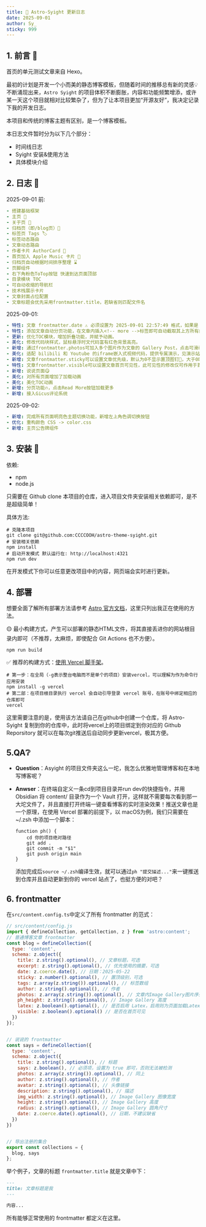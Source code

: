 ```yaml
---
title: 🚀 Astro-Syight 更新日志
date: 2025-09-01
author: Sy_
sticky: 999
---
```



## 1. 前言 📄

首页的单元测试文章来自 Hexo。

最初的计划是开发一个小而美的静态博客模板，但随着时间的推移总有新的灵感💡不断涌现出来，`Astro Syight` 的项目体积不断膨胀，内容和功能频繁增添，或许某一天这个项目就相对比较繁杂了，但为了让本项目更加“开源友好”，我决定记录下我的开发日志。

<!-- more -->

本项目和传统的博客主题有区别，是一个博客模板。

本日志文件暂时分为以下几个部分：
- 时间线日志
- Syight 安装&使用方法
- 具体模块介绍

## 2. 日志 📔

2025-09-01 前:
```yml
- 搭建基础框架 
- 主页 📄
- 关于页 📄
- 归档页（即/blog页）📄
- 标签页 Tags 🏷️
- 标签动态路由
- 文章动态路由
- 作者卡片 AuthorCard 👤
- 首页加入 Apple Music 卡片 🎵
- 归档页自动根据时间排序整理 ⌛️
- 页脚组件
- 右下角粉色ToTop按钮 快速到达页面顶部
- 目录模块 TOC
- 可自动收缩的导航栏
- 技术栈展示卡片
- 文章封面占位配置
- 文章标题会优先采用frontmatter.title，若缺省则匹配文件名
```

2025-09-01:
```yml
- 特性: 文章 frontmatter.date ⚠️ 必须设置为 2025-09-01 22:57:49 格式，如果是 2025-9-1 则会报错。
- 特性: 添加文章自动分页功能，在文章内插入<!-- more -->标签即可自动截取其上方所有内容作为摘要。 ⚠️ 必须严格为<!-- more -->，如果是<!--more-->则不行，后续我会优化这一点。文章摘要优先级为: p.data?.excerpt || p.data?.description || more 分割内容
- 更新: 优化TOC模块，增加折叠功能，并赋予动画。
- 美化: 修改代码块样式，鼠标悬浮时文代码富有红色背景高亮。
- 新增: 通过frontmatter.photos可加入多个图片作为文章的 Gallery Post，点击可滑动。
- 美化: 适配 bilibili 和 Youtube 的iframe嵌入式视频代码，提供专属演示，见演示站点 Videos 一文。
- 新增: 文章frontmatter.sticky可以设置文章优先级，默认为0不显示置顶图钉📌，大于0时按照其值大小排序。
- 特性: 文章frontmatter.visible可以设置文章首页可见性，此可见性的修改仅可作用于首页文章列表，不在归档中生效
- 新增: 说说页面😋
- 美化: 对所有页面增加了加载动画
- 美化: 美化TOC动画
- 新增: 分页功能🔥，点击Read More按钮加载更多
- 新增: 接入Gicus评论系统
```

2025-09-02:
```yml
- 新增: 完成所有页面明亮色主题切换功能，新增左上角色调切换按钮
- 优化: 重构颜色 CSS -> color.css
- 新增: 主页公告牌组件
```

## 3. 安装 🚀

依赖:
- npm
- node.js

只需要在 Github clone 本项目的仓库，进入项目文件夹安装相关依赖即可，是不是超级简单！

具体方法:

```
# 克隆本项目
git clone git@github.com:CCCCOOH/astro-theme-syight.git
# 安装相关依赖
npm install
# 启动开发模式 默认运行在: http://localhost:4321
npm run dev
```

在开发模式下你可以任意更改项目中的内容，网页端会实时进行更新。

## 4. 部署

想要全面了解所有部署方法请参考 [Astro 官方文档](https://docs.astro.build/en/guides/deploy/vercel/)，这里只列出我正在使用的方法。

🟡 最小构建方式，产生可以部署的静态HTML文件，将其直接丢进你的网站根目录内即可（不推荐，太麻烦，即使配合 Git Actions 也不方便）。

```
npm run build
```

✅ 推荐的构建方式：[使用 Vercel 脚手架](https://docs.astro.build/en/guides/deploy/vercel/)。

```
# 第一步：在全局（-g表示整台电脑而不是单个的项目）安装vercel，可以理解为作为命令行应用安装
npm install -g vercel
# 第二部：在项目根目录执行 vercel 会自动引导登录 vercel 账号，在账号中绑定相应的仓库即可
vercel
```

这里需要注意的是，使用该方法请自己在github中创建一个仓库，将 Astro-Syight 复制到你的仓库中，此时将vercel上的项目绑定到你对应的 Github Reporsitory 就可以在每次git推送后自动同步更新vercel，极其方便。


## 5.QA❔

- **Question**：Asyight 的项目文件夹这么一坨，我怎么优雅地管理博客和在本地写博客呢？
- **Anwser**：在终端自定义一条cd到项目目录并run dev的快捷指令，并用 Obsidian 将 content/ 目录作为一个 Vault 打开，这样就不需要每次看到那一大坨文件了，并且直接打开终端一键查看博客的实时渲染效果！推送文章也是一个原理，在使用 Vercel 部署的前提下，以 macOS为例，我们只需要在 ~/.zsh 中添加一个脚本：
	
	```shell
	function ph() {
		cd 你的项目绝对路径
		git add .
		git commit -m "$1"
		git push origin main
	}
	```
	添加完成后`source ~/.zsh`编译生效，就可以通过`ph "提交描述..."`来一键推送到仓库并且自动更新到你的 vercel 站点了，也挺方便的对吧？


## 6. frontmatter

在`src/content.config.ts`中定义了所有 frontmatter 的范式：

```js
// src/content/config.js
import { defineCollection, getCollection, z } from 'astro:content';
// 普通博客文章 frontmatter
const blog = defineCollection({
  type: 'content',
  schema: z.object({
    title: z.string().optional(), // 文章标题，可选
    excerpt: z.string().optional(), // 优先使用的摘要，可选
    date: z.coerce.date(), // 日期：2025-05-22
    sticky: z.number().optional(), // 置顶级别，可选
    tags: z.array(z.string()).optional(), // 标签数组
    author: z.string().optional(), // 作者
    photos: z.array(z.string()).optional(), // 文章内Image Gallery图片序列
    ph_height: z.string().optional(), // Image Gallery 高度
    latex: z.boolean().optional(), // 是否启用 Latex，启用则为页面加载Latex相关资源
    visible: z.boolean().optional() // 是否在首页可见
  })
});


// 说说的 frontmatter
const says = defineCollection({
  type: 'content',
  schema: z.object({
    title: z.string().optional(), // 标题
    says: z.boolean(), // 必须项，设置为 true 即可，否则无法被检测
    photos: z.array(z.string()).optional(), // 同上
    author: z.string().optional(), // 作者
    avatar: z.string().optional(), // 头像链接
    description: z.string().optional(), // 描述
    img_width: z.string().optional(), // Image Gallery 图像宽度
    height: z.string().optional(), // Image Gallery 高度
    radius: z.string().optional(), // Image Gallery 圆角尺寸
    date: z.coerce.date().optional(), // 日期，不建议缺省
  })
})


// 导出注册的集合
export const collections = {
  blog, says
};

```

举个例子，文章的标题 `frontmatter.title` 就是文章中下：

```markdown
---
title: 文章标题是我
---

内容...
```

所有能够正常使用的 frontmatter 都定义在这里。
